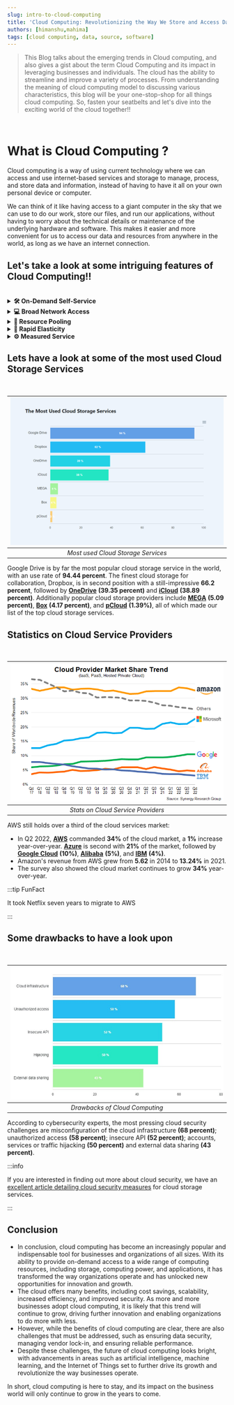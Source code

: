 ```yaml
---
slug: intro-to-cloud-computing
title: 'Cloud Computing: Revolutionizing the Way We Store and Access Data'
authors: [himanshu,mahima]
tags: [cloud computing, data, source, software]
---
```



> This Blog talks about the emerging trends in Cloud computing, and also gives a gist about the term Cloud Computing and its impact in leveraging businesses and individuals. The cloud has the ability to streamline and improve a variety of processes. From understanding the meaning of cloud computing model to discussing various characteristics, this blog will be your one-stop-shop for all things cloud computing. So, fasten your seatbelts and let's dive into the exciting world of the cloud together!!

<br />

# What is Cloud Computing ?  

Cloud computing is a way of using current technology where we can access and use internet-based services and storage to manage, process, and store data and information, instead of having to have it all on your own personal device or computer. 

We can think of it like having access to a giant computer in the sky that we can use to do our work, store our files, and run our applications, without having to worry about the technical details or maintenance of the underlying hardware and software. This makes it easier and more convenient for us to access our data and resources from anywhere in the world, as long as we have an internet connection.


## Let's take a look at some intriguing features of Cloud Computing!!
<br />

<details>
<summary><b>🛠️ On-Demand Self-Service</b></summary>
<div>

With cloud computing, we can provision computing services, like server time and network storage, automatically. No communication with the service provider will be necessary. Customers of cloud services can view their cloud services, track their usage, and provision and de-provision services by logging into their cloud accounts through a web self-service portal.

</div>
</details>

<details>
<summary>
<b>💻 Broad Network Access</b>
</summary>
<div>

Broad network connectivity is another crucial aspect of cloud computing. Through a network and on portable devices like smartphones, tablets, laptops, and desktop PCs, we can access cloud services. A private cloud employs a local area network, whereas a public cloud uses the internet. Broad network access and cloud computing both rely heavily on latency and bandwidth since they have an impact on service quality.

</div>
</details>

<details>
<summary>
<b>📝 Resource Pooling</b>
</summary>
<div>

With resource pooling, multiple customers can share physical resources using a multi-tenant model. Based on demand, this model distributes and redistributes real and virtual resources. Customers can share the same applications or infrastructure with multi-tenancy while still retaining their privacy and security. Customers may be able to designate the location of their resources at a higher level of abstraction, such as a country, state, or data centre, even though they won't know the precise location of their resources. Customers can pool a variety of resources, including memory, computing power, and bandwidth.

</div>
</details>

<details>
<summary>
<b>🔗 Rapid Elasticity</b>
</summary>
<div>

Cloud services can be elastically provisioned and released, sometimes automatically, so customers can scale quickly based on demand, thus making it highly scalable. The capabilities available for provisioning are practically unlimited. Customers can use these features whenever they want and in whatever amount. Customers can scale cloud capacity, cost, and usage without incurring additional contracts or charges. We won't need to acquire computer hardware thanks to quick elasticity. 

</div>
</details>

<details>
<summary>
<b>⚙️ Measured Service</b>
</summary>
<div>

A metering capability in cloud systems optimises resource utilisation at an abstraction level appropriate for the type of service. For storage, processing, bandwidth, and users, for instance, we can utilise a metered service. A pay-for-what-you-use model is used to base payments on the customer's actual consumption. Consumers and service providers benefit from a transparent experience that is created by monitoring, managing, and reporting resource use.

</div>
</details>


## Lets have a look at some of the most used Cloud Storage Services
<br />

| ![Most Used Cloud Storage Services](most-used-cloud-storage-services.png) |
| :--: |
| *Most used Cloud Storage Services* |

Google Drive is by far the most popular cloud storage service in the world, with an use rate of **94.44 percent**. The finest cloud storage for collaboration, Dropbox, is in second position with a still-impressive **66.2 percent**, followed by [**OneDrive**](https://www.microsoft.com/en-in/microsoft-365/onedrive/online-cloud-storage) **(39.35 percent)** and [**iCloud**](https://www.icloud.com/) **(38.89 percent)**. Additionally popular cloud storage providers include [**MEGA**](https://mega.io/) **(5.09 percent)**, [**Box**](https://www.box.com/) **(4.17 percent)**, and [**pCloud**](https://www.pcloud.com/) **(1.39%)**, all of which made our list of the top cloud storage services.



## Statistics on Cloud Service Providers
<br />

| ![Stats on Cloud Service Providers](cloud-provider-market-share-trend.jpg) |
| :--: |
| *Stats on Cloud Service Providers* |

AWS still holds over a third of the cloud services market:

- In Q2 2022, [**AWS**](https://aws.amazon.com/) commanded **34%** of the cloud market, a **1%** increase year-over-year. [**Azure**](https://azure.microsoft.com/en-in) is second with **21%** of the market, followed by [**Google Cloud**](https://cloud.google.com/) **(10%)**, [**Alibaba**](https://in.alibabacloud.com/en) **(5%)**, and [**IBM**](https://www.ibm.com/cloud) **(4%)**.
- Amazon's revenue from AWS grew from **5.62** in 2014 to **13.24%** in 2021.
- The survey also showed the cloud market continues to grow **34%** year-over-year.

:::tip FunFact

It took Netflix seven years to migrate to AWS

:::

## Some drawbacks to have a look upon
<br />

| ![Drawbacks of Cloud Computing](drawback.jpg) |
| :--: |
| *Drawbacks of Cloud Computing* |

According to cybersecurity experts, the most pressing cloud security challenges are misconfiguration of the cloud infrastructure **(68 percent)**; unauthorized access **(58 percent)**; insecure API **(52 percent)**; accounts, services or traffic hijacking **(50 percent)** and external data sharing **(43 percent)**.

:::info 

If you are interested in finding out more about cloud security, we have an [excellent article detailing cloud security measures](https://www.cloudwards.net/cloud-security/) for cloud storage services.

:::

## Conclusion

- In conclusion, cloud computing has become an increasingly popular and indispensable tool for businesses and organizations of all sizes. With its ability to provide on-demand access to a wide range of computing resources, including storage, computing power, and applications, it has transformed the way organizations operate and has unlocked new opportunities for innovation and growth.
- The cloud offers many benefits, including cost savings, scalability, increased efficiency, and improved security. As more and more businesses adopt cloud computing, it is likely that this trend will continue to grow, driving further innovation and enabling organizations to do more with less.
- However, while the benefits of cloud computing are clear, there are also challenges that must be addressed, such as ensuring data security, managing vendor lock-in, and ensuring reliable performance.
- Despite these challenges, the future of cloud computing looks bright, with advancements in areas such as artificial intelligence, machine learning, and the Internet of Things set to further drive its growth and revolutionize the way businesses operate.

In short, cloud computing is here to stay, and its impact on the business world will only continue to grow in the years to come.